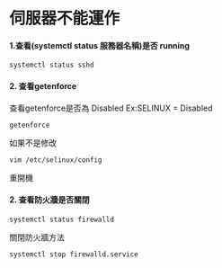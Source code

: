 # 伺服器不能運作
#### 1.查看(systemctl status 服務器名稱)是否 running
```
systemctl status sshd
```
#### 2. 查看getenforce
查看getenforce是否為 Disabled
Ex:SELINUX = Disabled
```
getenforce
```
如果不是修改
```
vim /etc/selinux/config
```
重開機
#### 2. 查看防火牆是否關閉
```
systemctl status firewalld
```
關閉防火牆方法
```
systemctl stop firewalld.service
```
